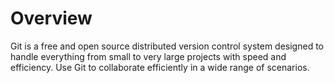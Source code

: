 # Overview

Git is a free and open source distributed version control system designed to handle everything from small to very large projects with speed and efficiency. Use Git to collaborate efficiently in a wide range of scenarios.
